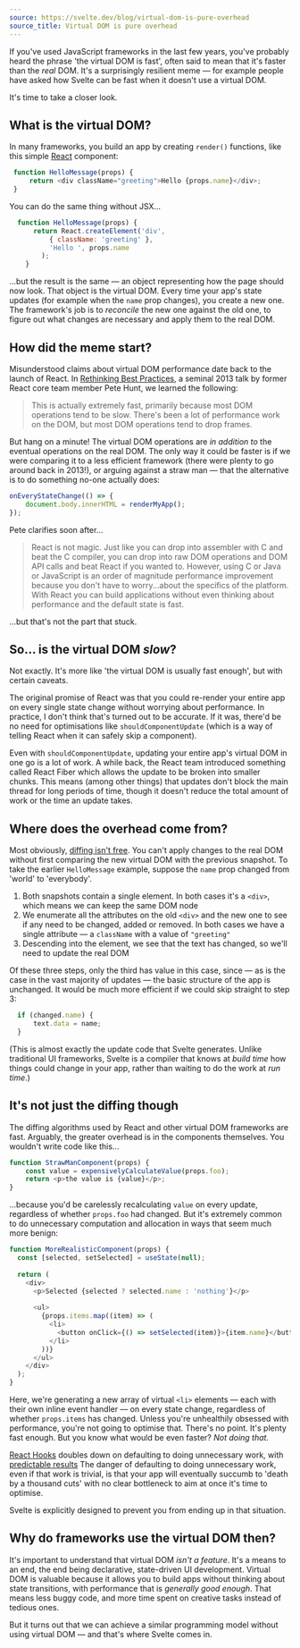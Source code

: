```yaml
---
source: https://svelte.dev/blog/virtual-dom-is-pure-overhead
source_title: Virtual DOM is pure overhead
---
```

If you've used JavaScript frameworks in the last few years, you've probably heard the phrase 'the virtual DOM is fast', often said to mean that it's faster than the _real_ DOM. It's a surprisingly resilient meme — for example people have asked how Svelte can be fast when it doesn't use a virtual DOM.

It's time to take a closer look.

## What is the virtual DOM?

In many frameworks, you build an app by creating `render()` functions, like this simple [React](https://reactjs.org/) component:

``` js
 function HelloMessage(props) {
	 return <div className="greeting">Hello {props.name}</div>;
 } 
```

You can do the same thing without JSX...

``` js
  function HelloMessage(props) {
	  return React.createElement('div', 
		  { className: 'greeting' }, 
		  'Hello ', props.name
		);
	} 
```  

...but the result is the same — an object representing how the page should now look. That object is the virtual DOM. Every time your app's state updates (for example when the `name` prop changes), you create a new one. The framework's job is to _reconcile_ the new one against the old one, to figure out what changes are necessary and apply them to the real DOM.

## How did the meme start?

Misunderstood claims about virtual DOM performance date back to the launch of React. In [Rethinking Best Practices](https://www.youtube.com/watch?v=x7cQ3mrcKaY), a seminal 2013 talk by former React core team member Pete Hunt, we learned the following:

> This is actually extremely fast, primarily because most DOM operations tend to be slow. There's been a lot of performance work on the DOM, but most DOM operations tend to drop frames.

But hang on a minute! The virtual DOM operations are _in addition to_ the eventual operations on the real DOM. The only way it could be faster is if we were comparing it to a less efficient framework (there were plenty to go around back in 2013!), or arguing against a straw man — that the alternative is to do something no-one actually does:

``` js
onEveryStateChange(() => {
	document.body.innerHTML = renderMyApp();
});
```

Pete clarifies soon after...

> React is not magic. Just like you can drop into assembler with C and beat the C compiler, you can drop into raw DOM operations and DOM API calls and beat React if you wanted to. However, using C or Java or JavaScript is an order of magnitude performance improvement because you don't have to worry...about the specifics of the platform. With React you can build applications without even thinking about performance and the default state is fast.

...but that's not the part that stuck.

## So... is the virtual DOM _slow_?

Not exactly. It's more like 'the virtual DOM is usually fast enough', but with certain caveats.

The original promise of React was that you could re-render your entire app on every single state change without worrying about performance. In practice, I don't think that's turned out to be accurate. If it was, there'd be no need for optimisations like `shouldComponentUpdate` (which is a way of telling React when it can safely skip a component).

Even with `shouldComponentUpdate`, updating your entire app's virtual DOM in one go is a lot of work. A while back, the React team introduced something called React Fiber which allows the update to be broken into smaller chunks. This means (among other things) that updates don't block the main thread for long periods of time, though it doesn't reduce the total amount of work or the time an update takes.

## Where does the overhead come from?

Most obviously, [diffing isn't free](https://twitter.com/pcwalton/status/1015694528857047040). You can't apply changes to the real DOM without first comparing the new virtual DOM with the previous snapshot. To take the earlier `HelloMessage` example, suppose the `name` prop changed from 'world' to 'everybody'.

1. Both snapshots contain a single element. In both cases it's a `<div>`, which means we can keep the same DOM node
2. We enumerate all the attributes on the old `<div>` and the new one to see if any need to be changed, added or removed. In both cases we have a single attribute — a `className` with a value of `"greeting"`
3. Descending into the element, we see that the text has changed, so we'll need to update the real DOM

Of these three steps, only the third has value in this case, since — as is the case in the vast majority of updates — the basic structure of the app is unchanged. It would be much more efficient if we could skip straight to step 3:

``` js
  if (changed.name) {
	  text.data = name;
  }
```

(This is almost exactly the update code that Svelte generates. Unlike traditional UI frameworks, Svelte is a compiler that knows at _build time_ how things could change in your app, rather than waiting to do the work at _run time_.)

## It's not just the diffing though

The diffing algorithms used by React and other virtual DOM frameworks are fast. Arguably, the greater overhead is in the components themselves. You wouldn't write code like this...

``` js
function StrawManComponent(props) {
	const value = expensivelyCalculateValue(props.foo);
	return <p>the value is {value}</p>;
} 
```

...because you'd be carelessly recalculating `value` on every update, regardless of whether `props.foo` had changed. But it's extremely common to do unnecessary computation and allocation in ways that seem much more benign:

``` js
function MoreRealisticComponent(props) {
  const [selected, setSelected] = useState(null);
  
  return (
    <div>
      <p>Selected {selected ? selected.name : 'nothing'}</p>
      
      <ul>
        {props.items.map((item) => (
          <li>
            <button onClick={() => setSelected(item)}>{item.name}</button>
          </li>
        ))}
      </ul>
    </div>
  );
}
```

Here, we're generating a new array of virtual `<li>` elements — each with their own inline event handler — on every state change, regardless of whether `props.items` has changed. Unless you're unhealthily obsessed with performance, you're not going to optimise that. There's no point. It's plenty fast enough. But you know what would be even faster? _Not doing that._

[React Hooks](https://reactjs.org/docs/hooks-intro.html) doubles down on defaulting to doing unnecessary work, with [predictable results](https://twitter.com/thekitze/status/1078582382201131008)
The danger of defaulting to doing unnecessary work, even if that work is trivial, is that your app will eventually succumb to 'death by a thousand cuts' with no clear bottleneck to aim at once it's time to optimise.

Svelte is explicitly designed to prevent you from ending up in that situation.

## Why do frameworks use the virtual DOM then?

It's important to understand that virtual DOM _isn't a feature_. It's a means to an end, the end being declarative, state-driven UI development. Virtual DOM is valuable because it allows you to build apps without thinking about state transitions, with performance that is _generally good enough_. That means less buggy code, and more time spent on creative tasks instead of tedious ones.

But it turns out that we can achieve a similar programming model without using virtual DOM — and that's where Svelte comes in.